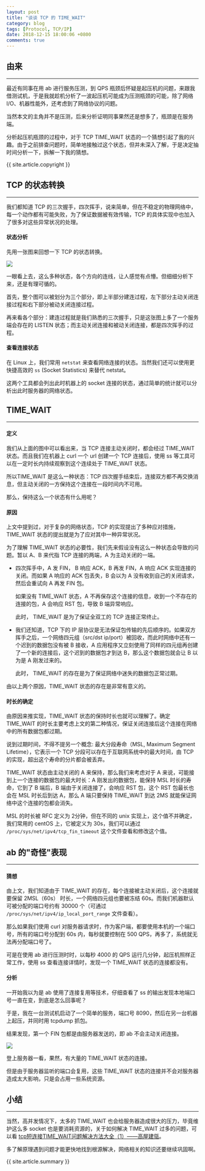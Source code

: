 ```yaml
---
layout: post
title: "谈谈 TCP 的 TIME_WAIT"
category: blog
tags: [Protocol, TCP/IP]
date: 2018-12-15 18:00:06 +0800
comments: true
---
```


## 由来
---
最近有同事在用 ab 进行服务压测，到 QPS 瓶颈后怀疑是起压机的问题，来跟我借测试机，于是我就趁机分析了一波起压机可能成为压测瓶颈的可能，除了网络 I/O、机器性能外，还考虑到了网络协议的问题。

当然本文的主角并不是压测，后来分析证明同事果然还是想多了，瓶颈是在服务端。

分析起压机瓶颈的过程中，对于 TCP TIME_WAIT 状态的一个猜想引起了我的兴趣。由于之前排查问题时，简单地接触过这个状态，但并未深入了解，于是决定抽时间分析一下，拆解一下我的猜想。

{{ site.article.copyright }}

## TCP 的状态转换
---
我们都知道 TCP 的三次握手，四次挥手，说来简单，但在不稳定的物理网络中，每一个动作都有可能失败，为了保证数据被有效传输，TCP 的具体实现中也加入了很多对这些异常状况的处理。

#### 状态分析
先用一张图来回想一下 TCP 的状态转换。

<img src="/images/2018/tcp_state.png" />

一眼看上去，这么多种状态，各个方向的连线，让人感觉有点懵。但细细分析下来，还是有理可循的。

首先，整个图可以被划分为三个部分，即上半部分建连过程，左下部分主动关闭连接过程和右下部分被动关闭连接过程。

再来看各个部分：建连过程就是我们熟悉的三次握手，只是这张图上多了一个服务端会存在的 LISTEN 状态；而主动关闭连接和被动关闭连接，都是四次挥手的过程。

#### 查看连接状态
在 Linux 上，我们常用 `netstat` 来查看网络连接的状态。当然我们还可以使用更快捷高效的 `ss` (Socket Statistics) 来替代 netstat。

这两个工具都会列出此时机器上的 socket 连接的状态，通过简单的统计就可以分析出此时服务器的网络状态。

## TIME_WAIT
---
#### 定义
我们从上面的图中可以看出来，当 TCP 连接主动关闭时，都会经过 TIME_WAIT  状态。而且我们在机器上 curl 一个 url 创建一个 TCP 连接后，使用 ss 等工具可以在一定时长内持续观察到这个连续处于 TIME_WAIT 状态。

所以TIME_WAIT 是这么一种状态：TCP 四次握手结束后，连接双方都不再交换消息，但主动关闭的一方保持这个连接在一段时间内不可用。

那么，保持这么一个状态有什么用呢？
#### 原因
上文中提到过，对于复杂的网络状态，TCP 的实现提出了多种应对措施，TIME_WAIT 状态的提出就是为了应对其中一种异常状况。

为了理解 TIME_WAIT 状态的必要性，我们先来假设没有这么一种状态会导致的问题。暂以 A、B 来代指 TCP 连接的两端，A 为主动关闭的一端。

- 四次挥手中，A 发 FIN， B 响应 ACK，B 再发 FIN，A 响应 ACK 实现连接的关闭。而如果 A 响应的 ACK 包丢失，B 会以为 A 没有收到自己的关闭请求，然后会重试向 A 再发 FIN 包。

    如果没有 TIME_WAIT 状态，A 不再保存这个连接的信息，收到一个不存在的连接的包，A 会响应 RST 包，导致 B 端异常响应。

    此时， TIME_WAIT 是为了保证全双工的 TCP 连接正常终止。

- 我们还知道，TCP 下的 IP 层协议是无法保证包传输的先后顺序的。如果双方挥手之后，一个网络四元组（src/dst ip/port）被回收，而此时网络中还有一个迟到的数据包没有被 B 接收，A 应用程序又立刻使用了同样的四元组再创建了一个新的连接后，这个迟到的数据包才到达 B，那么这个数据包就会让 B 以为是 A 刚发过来的。

    此时， TIME_WAIT 的存在是为了保证网络中迷失的数据包正常过期。

由以上两个原因，TIME_WAIT 状态的存在是非常有意义的。

#### 时长的确定
由原因来推实现，TIME_WAIT 状态的保持时长也就可以理解了。确定 TIME_WAIT 的时长主要考虑上文的第二种情况，保证关闭连接后这个连接在网络中的所有数据包都过期。

说到过期时间，不得不提另一个概念: 最大分段寿命（MSL, Maximum Segment Lifetime），它表示一个 TCP 分段可以存在于互联网系统中的最大时间，由 TCP 的实现，超出这个寿命的分片都会被丢弃。

TIME_WAIT 状态由主动关闭的 A 来保持，那么我们来考虑对于 A 来说，可能接到上一个连接的数据包的最大时长：A 刚发出的数据包，能保持 MSL 时长的寿命，它到了 B 端后，B 端由于关闭连接了，会响应 RST 包，这个 RST 包最长也会在 MSL 时长后到达 A，那么 A 端只要保持 TIME_WAIT 到达 2MS 就能保证网络中这个连接的包都会消失。

MSL 的时长被 RFC 定义为 2分钟，但在不同的 unix 实现上，这个值不并确定，我们常用的 centOS 上，它被定义为 30s，我们可以通过 `/proc/sys/net/ipv4/tcp_fin_timeout` 这个文件查看和修改这个值。

## ab 的"奇怪"表现
---
#### 猜想
由上文，我们知道由于 TIME_WAIT 的存在，每个连接被主动关闭后，这个连接就要保留 2MSL（60s） 时长，一个网络四元组也要被冻结 60s。而我们机器默认可被分配的端口号约有 30000 个（可通过 `/proc/sys/net/ipv4/ip_local_port_range` 文件查看）。

那么如果我们使用 curl 对服务器请求时，作为客户端，都要使用本机的一个端口号，所有的端口号分配到 60s 内，每秒就要控制在 500 QPS，再多了，系统就无法再分配端口号了。

可是在使用 ab 进行压测时时，以每秒 4000 的 QPS 运行几分钟，起压机照样正常工作，使用 ss 查看连接详情时，发现一个 TIME_WAIT 状态的连接都没有。

#### 分析
一开始我以为是 ab 使用了连接复用等技术，仔细查看了 ss 的输出发现本地端口号一直在变，到底是怎么回事呢？

于是，我在一台测试机启动了一个简单的服务，端口号 8090，然后在另一台机器上起压，并同时用 tcpdump 抓包。

结果发现，第一个 FIN 包都是由服务器发送的，即 ab 不会主动关闭连接。

<img src="/images/2018/time_wait_tcpdump.png" />

登上服务器一看，果然，有大量的 TIME_WAIT 状态的连接。

但是由于服务器监听的端口会复用，这些 TIME_WAIT 状态的连接并不会对服务器造成太大影响，只是会占用一些系统资源。

## 小结
---
当然，高并发情况下，太多的 TIME_WAIT 也会给服务器造成很大的压力，毕竟维护这么多 socket 也是要消耗资源的，关于如何解决 TIME_WAIT 过多的问题，可以看 [tcp短连接TIME_WAIT问题解决方法大全（1）——高屋建瓴](https://blog.csdn.net/yunhua_lee/article/details/8146830)。

多了解原理遇到问题才能更快地找到根源解决，网络相关的知识还要继续巩固啊。

{{ site.article.summary }}